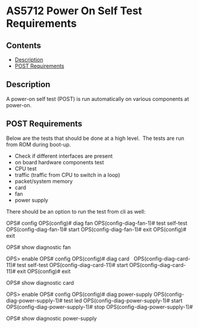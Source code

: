# AS5712 Power On Self Test Requirements

## Contents
- [Description](#description)
- [POST Requirements](#post-requirements)

## Description
A power-on self test (POST) is run automatically on various components at power-on.

## POST Requirements
Below are the tests that should be done at a high level.  The tests are run from ROM during boot-up.
- Check if different interfaces are present
- on board hardware components test
- CPU test
- traffic (traffic from CPU to switch in a loop)
- packet/system memory
- card 
- fan
- power supply

There should be an option to run the test from cli as well:

OPS# config
OPS(config)# diag fan <fan number>
OPS(config-diag-fan-1)# test self-test
OPS(config-diag-fan-1)# start
OPS(config-diag-fan-1)# exit
OPS(config)# exit

OPS# show diagnostic fan

OPS> enable
OPS# config
OPS(config)# diag card <card number> 
OPS(config-diag-card-11)# test self-test
OPS(config-diag-card-11)# start
OPS(config-diag-card-11)# exit
OPS(config)# exit

OPS# show diagnostic card

OPS> enable
OPS# config
OPS(config)# diag power-supply <number>
OPS(config-diag-power-supply-1)# test led
OPS(config-diag-power-supply-1)# start
OPS(config-diag-power-supply-1)# stop
OPS(config-diag-power-supply-1)#

OPS# show diagnostic power-supply
